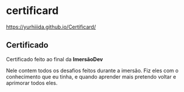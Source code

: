 # certificard

https://yurhiiida.github.io/Certificard/

<h2>Certificado</h2>

<p>Certificado feito ao final da <strong>ImersãoDev</strong></p>
<p>Nele contem todos os desafios feitos durante a imersão. Fiz eles com o conhecimento que eu tinha, e quando aprender mais pretendo voltar e aprimorar todos eles.</p>

